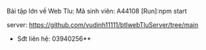 Bài tập lớn về Web Tlu:
Mã sinh viên: A44108
[Run]:npm start

server:
https://github.com/vudinh11111/btlwebTluServer/tree/main

- Sđt liên hệ: 03940256**
